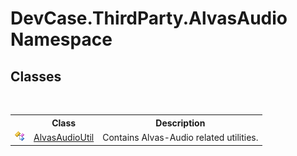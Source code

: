# DevCase.ThirdParty.AlvasAudio Namespace
 




## Classes
&nbsp;<table><tr><th></th><th>Class</th><th>Description</th></tr><tr><td>![Public class](media/pubclass.gif "Public class")</td><td><a href="T_DevCase_ThirdParty_AlvasAudio_AlvasAudioUtil">AlvasAudioUtil</a></td><td>
Contains Alvas-Audio related utilities.</td></tr></table>&nbsp;
